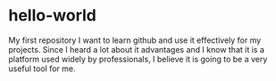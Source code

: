 # hello-world
My first repository
I want to learn github and use it effectively for my projects. Since I heard a lot about it advantages and I know that it is a platform used widely by professionals, I believe it is going to be a very useful tool for me.  
